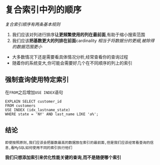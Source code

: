 # 复合索引中列的顺序
_复合索引顺序有两条基本规则_

1. 我们应该对列进行排序**让更频繁使用的列在最前面**,有助于缩小搜索范围
2. 我们应该**把基数更大的列排在前面**cardinality
 _相当于将数据分的更细,被除得的数据范围更小_
 * 大多数情况下还是需要看具体情况分析,经常查看你的查询过程
 * 随着你的系统变大,你可能会需要好几个在不同顺序的列上的索引

## 强制查询使用特定索引

在`FROM`之后增加`USE INDEX`语句

```MySQL
EXPLAIN SELECT customer_id
FROM customers
USE INDEX (idx_lastname_state)
WHERE state = 'NY' AND last_name LIKE 'a%';
```

## 结论

    即使按照原则,我们应该会把基数最高的数据放在索引的最前面,但是我们应该经常看查询的信息,看MySQL如何使用不同的索引执行他们

**我们只想添加索引来优化性能关键的查询,而不是随便哪个索引**
